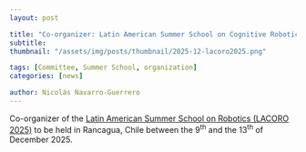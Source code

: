 ```yaml
---
layout: post

title: "Co-organizer: Latin American Summer School on Cognitive Robotics (LACORO 2025)"
subtitle: 
thumbnail: "/assets/img/posts/thumbnail/2025-12-lacoro2025.png"

tags: [Committee, Summer School, organization]
categories: [news]

author: Nicolás Navarro-Guerrero
---
```


Co-organizer of the <a href="https://lacoro.gitlab.io/2025/" target="_blank">Latin American Summer School on Robotics (LACORO 2025)</a> to be held in Rancagua, Chile between the 9<sup>th</sup> and the 13<sup>th</sup> of December 2025.

<!--more-->


